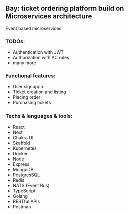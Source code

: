 ## Bay: ticket ordering platform build on Microservices architecture
  Event based microservices

### TODOs:
 - Authentication with JWT
 - Authorization with AC rules
 - many more
 
### Functional features:
 - User signup/in
 - Ticket creation and listing
 - Placing order
 - Purchasing tickets


### Techs & languages & tools:
 - React
 - Next
 - Chakra UI
 - Skaffold
 - Kubernetes
 - Docker
 - Node
 - Express
 - MongoDB
 - PostgresSQL
 - Redis
 - NATS (Event Bus)
 - TypeScript
 - Golang
 - RESTful APIs
 - Postman